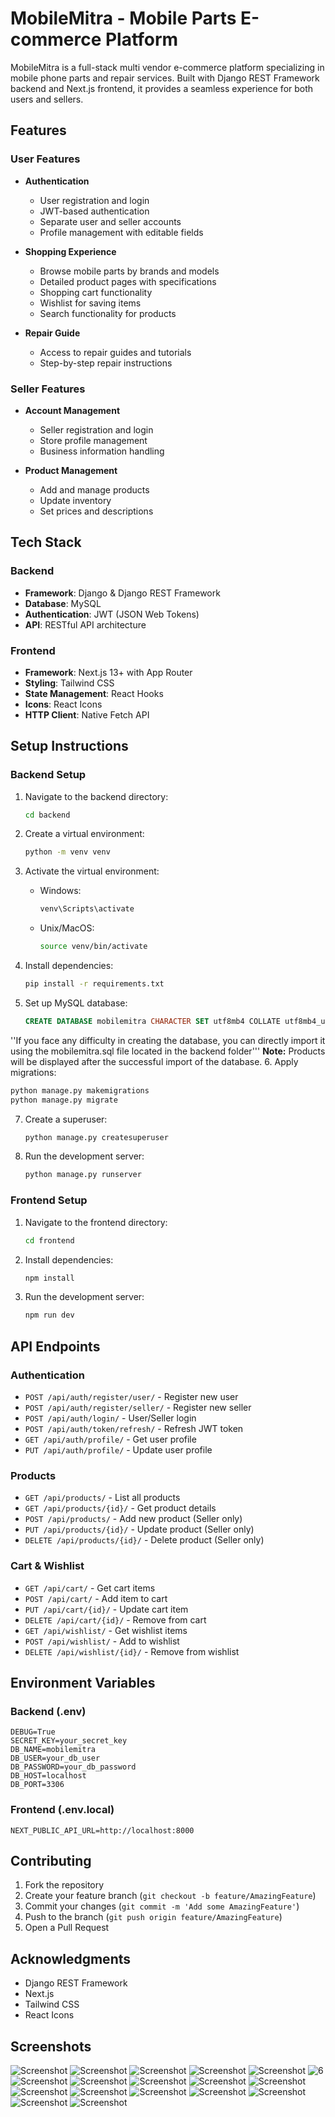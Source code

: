 # MobileMitra - Mobile Parts E-commerce Platform

MobileMitra is a full-stack multi vendor e-commerce platform specializing in mobile phone parts and repair services. Built with Django REST Framework backend and Next.js frontend, it provides a seamless experience for both users and sellers.

## Features

### User Features
- **Authentication**
  - User registration and login
  - JWT-based authentication
  - Separate user and seller accounts
  - Profile management with editable fields

- **Shopping Experience**
  - Browse mobile parts by brands and models
  - Detailed product pages with specifications
  - Shopping cart functionality
  - Wishlist for saving items
  - Search functionality for products

- **Repair Guide**
  - Access to repair guides and tutorials
  - Step-by-step repair instructions

### Seller Features
- **Account Management**
  - Seller registration and login
  - Store profile management
  - Business information handling

- **Product Management**
  - Add and manage products
  - Update inventory
  - Set prices and descriptions

## Tech Stack

### Backend
- **Framework**: Django & Django REST Framework
- **Database**: MySQL
- **Authentication**: JWT (JSON Web Tokens)
- **API**: RESTful API architecture

### Frontend
- **Framework**: Next.js 13+ with App Router
- **Styling**: Tailwind CSS
- **State Management**: React Hooks
- **Icons**: React Icons
- **HTTP Client**: Native Fetch API

## Setup Instructions

### Backend Setup

1. Navigate to the backend directory:
   ```bash
   cd backend
   ```

2. Create a virtual environment:
   ```bash
   python -m venv venv
   ```

3. Activate the virtual environment:
   - Windows:
     ```bash
     venv\Scripts\activate
     ```
   - Unix/MacOS:
     ```bash
     source venv/bin/activate
     ```

4. Install dependencies:
   ```bash
   pip install -r requirements.txt
   ```

5. Set up MySQL database:
   ```sql
   CREATE DATABASE mobilemitra CHARACTER SET utf8mb4 COLLATE utf8mb4_unicode_ci;
   ```
''If you face any difficulty in creating the database, you can directly import it using the mobilemitra.sql file located in the backend folder'''
**Note:** Products will be displayed after the successful import of the database.
6. Apply migrations:
   ```bash
   python manage.py makemigrations
   python manage.py migrate
   ```

7. Create a superuser:
   ```bash
   python manage.py createsuperuser
   ```

8. Run the development server:
   ```bash
   python manage.py runserver
   ```

### Frontend Setup

1. Navigate to the frontend directory:
   ```bash
   cd frontend
   ```

2. Install dependencies:
   ```bash
   npm install
   ```

3. Run the development server:
   ```bash
   npm run dev
   ```

## API Endpoints

### Authentication
- `POST /api/auth/register/user/` - Register new user
- `POST /api/auth/register/seller/` - Register new seller
- `POST /api/auth/login/` - User/Seller login
- `POST /api/auth/token/refresh/` - Refresh JWT token
- `GET /api/auth/profile/` - Get user profile
- `PUT /api/auth/profile/` - Update user profile

### Products
- `GET /api/products/` - List all products
- `GET /api/products/{id}/` - Get product details
- `POST /api/products/` - Add new product (Seller only)
- `PUT /api/products/{id}/` - Update product (Seller only)
- `DELETE /api/products/{id}/` - Delete product (Seller only)

### Cart & Wishlist
- `GET /api/cart/` - Get cart items
- `POST /api/cart/` - Add item to cart
- `PUT /api/cart/{id}/` - Update cart item
- `DELETE /api/cart/{id}/` - Remove from cart
- `GET /api/wishlist/` - Get wishlist items
- `POST /api/wishlist/` - Add to wishlist
- `DELETE /api/wishlist/{id}/` - Remove from wishlist

## Environment Variables

### Backend (.env)
```
DEBUG=True
SECRET_KEY=your_secret_key
DB_NAME=mobilemitra
DB_USER=your_db_user
DB_PASSWORD=your_db_password
DB_HOST=localhost
DB_PORT=3306
```

### Frontend (.env.local)
```
NEXT_PUBLIC_API_URL=http://localhost:8000
```

## Contributing

1. Fork the repository
2. Create your feature branch (`git checkout -b feature/AmazingFeature`)
3. Commit your changes (`git commit -m 'Add some AmazingFeature'`)
4. Push to the branch (`git push origin feature/AmazingFeature`)
5. Open a Pull Request



## Acknowledgments
- Django REST Framework
- Next.js
- Tailwind CSS
- React Icons 

## Screenshots
![Screenshot](Screenshots/1.png)
![Screenshot](Screenshots/2.png)
![Screenshot](Screenshots/3.png)
![Screenshot](Screenshots/4.png)
![Screenshot](Screenshots/5.png)
![6](https://github.com/user-attachments/assets/56a8f127-ba0b-4b5a-b69e-e7319696097c)
![Screenshot](Screenshots/7.png)
![Screenshot](Screenshots/8.png)
![Screenshot](Screenshots/9.png)
![Screenshot](Screenshots/10.png)
![Screenshot](Screenshots/11.png)
![Screenshot](Screenshots/12.png)
![Screenshot](Screenshots/13.png)
![Screenshot](Screenshots/14.png)
![Screenshot](Screenshots/15.png)
![Screenshot](Screenshots/16.png)
![Screenshot](Screenshots/17.png)
![Screenshot](Screenshots/18.png)

